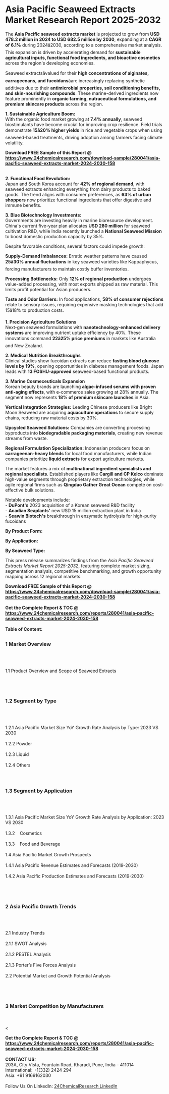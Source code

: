 <h1>Asia Pacific Seaweed Extracts Market Research Report 2025-2032</h1><p>The <strong>Asia Pacific seaweed extracts market</strong> is projected to grow from <strong>USD 478.2 million in 2024 to USD 682.5 million by 2030</strong>, expanding at a <strong>CAGR of 6.1%</strong> during 2024â2030, according to a comprehensive market analysis. This expansion is driven by accelerating demand for <strong>sustainable agricultural inputs, functional food ingredients, and bioactive cosmetics</strong> across the region's developing economies.</p><p>Seaweed extractsâvalued for their <strong>high concentrations of alginates, carrageenans, and fucoidans</strong>âare increasingly replacing synthetic additives due to their <strong>antimicrobial properties, soil conditioning benefits, and skin-nourishing compounds</strong>. These marine-derived ingredients now feature prominently in <strong>organic farming, nutraceutical formulations, and premium skincare products</strong> across the region.</p><p><strong>1. Sustainable Agriculture Boom:</strong><br>
With the organic food market growing at <strong>7.4% annually</strong>, seaweed biostimulants have become crucial for improving crop resilience. Field trials demonstrate <strong>15â20% higher yields</strong> in rice and vegetable crops when using seaweed-based treatments, driving adoption among farmers facing climate volatility.</p><div><b>Download FREE Sample of this Report @ 
            <a href="https://www.24chemicalresearch.com/download-sample/280041/asia-pacific-seaweed-extracts-market-2024-2030-158">
            https://www.24chemicalresearch.com/download-sample/280041/asia-pacific-seaweed-extracts-market-2024-2030-158</a></b></div><br><p><strong>2. Functional Food Revolution:</strong><br>
Japan and South Korea account for <strong>42% of regional demand</strong>, with seaweed extracts enhancing everything from dairy products to baked goods. The trend aligns with consumer preferences, as <strong>63% of urban shoppers</strong> now prioritize functional ingredients that offer digestive and immune benefits.</p><p><strong>3. Blue Biotechnology Investments:</strong><br>
Governments are investing heavily in marine bioresource development. China's current five-year plan allocates <strong>USD 280 million</strong> for seaweed cultivation R&amp;D, while India recently launched a <strong>National Seaweed Mission</strong> to boost domestic production capacity by 35%.</p><p>Despite favorable conditions, several factors could impede growth:</p><p><strong>Supply-Demand Imbalances:</strong> Erratic weather patterns have caused <strong>25â30% annual fluctuations</strong> in key seaweed varieties like Kappaphycus, forcing manufacturers to maintain costly buffer inventories.</p><p><strong>Processing Bottlenecks:</strong> Only <strong>12% of regional production</strong> undergoes value-added processing, with most exports shipped as raw material. This limits profit potential for Asian producers.</p><p><strong>Taste and Odor Barriers:</strong> In food applications, <strong>58% of consumer rejections</strong> relate to sensory issues, requiring expensive masking technologies that add 15â18% to production costs.</p><p><strong>1. Precision Agriculture Solutions</strong><br>
Next-gen seaweed formulations with <strong>nanotechnology-enhanced delivery systems</strong> are improving nutrient uptake efficiency by 40%. These innovations command <strong>22â25% price premiums</strong> in markets like Australia and New Zealand.</p><p><strong>2. Medical Nutrition Breakthroughs</strong><br>
Clinical studies show fucoidan extracts can reduce <strong>fasting blood glucose levels by 19%</strong>, opening opportunities in diabetes management foods. Japan leads with <strong>13 FOSHU-approved</strong> seaweed-based functional products.</p><p><strong>3. Marine Cosmeceuticals Expansion</strong><br>
Korean beauty brands are launching <strong>algae-infused serums with proven anti-aging effects</strong>, with e-commerce sales growing at 28% annually. The segment now represents <strong>18% of premium skincare launches</strong> in Asia.</p><p><strong>Vertical Integration Strategies:</strong> Leading Chinese producers like Bright Moon Seaweed are acquiring <strong>aquaculture operations</strong> to secure supply chains, reducing raw material costs by 30%.</p><p><strong>Upcycled Seaweed Solutions:</strong> Companies are converting processing byproducts into <strong>biodegradable packaging materials</strong>, creating new revenue streams from waste.</p><p><strong>Regional Formulation Specialization:</strong> Indonesian producers focus on <strong>carrageenan-heavy blends</strong> for local food manufacturers, while Indian companies prioritize <strong>liquid extracts</strong> for export agriculture markets.</p><p>The market features a mix of <strong>multinational ingredient specialists and regional specialists</strong>. Established players like <strong>Cargill and CP Kelco</strong> dominate high-value segments through proprietary extraction technologies, while agile regional firms such as <strong>Qingdao Gather Great Ocean</strong> compete on cost-effective bulk solutions.</p><p>Notable developments include:<br>
- <strong>DuPont's</strong> 2023 acquisition of a Korean seaweed R&amp;D facility<br>
- <strong>Acadian Seaplants'</strong> new USD 15 million extraction plant in India<br>
- <strong>Seawin Biotech's</strong> breakthrough in enzymatic hydrolysis for high-purity fucoidans</p><p><strong>By Product Form:</strong></p><p><strong>By Application:</strong></p><p><strong>By Seaweed Type:</strong></p><p>This press release summarizes findings from the <em>Asia Pacific Seaweed Extracts Market Report 2025-2032</em>, featuring complete market sizing, segmentation analysis, competitive benchmarking, and growth opportunity mapping across 12 regional markets.</p><div><b>Download FREE Sample of this Report @ 
            <a href="https://www.24chemicalresearch.com/download-sample/280041/asia-pacific-seaweed-extracts-market-2024-2030-158">
            https://www.24chemicalresearch.com/download-sample/280041/asia-pacific-seaweed-extracts-market-2024-2030-158</a></b></div><br><div><b>Get the Complete Report & TOC @ 
            <a href="https://www.24chemicalresearch.com/reports/280041/asia-pacific-seaweed-extracts-market-2024-2030-158">
            https://www.24chemicalresearch.com/reports/280041/asia-pacific-seaweed-extracts-market-2024-2030-158</a></b></div><br>
            <b>Table of Content:</b><p><h2><span style="font-size:16px"><strong>1 Market Overview&nbsp;&nbsp; &nbsp;</strong></span></h2><br />
<br />
<p>1.1 Product Overview and Scope of Seaweed Extracts &nbsp;</p><br />
<br />
<h2><strong><span style="font-size:16px">1.2 Segment by Type&nbsp;&nbsp; &nbsp;</span></strong></h2><br />
<br />
<p>1.2.1 Asia Pacific Market Size YoY Growth Rate Analysis by Type: 2023 VS 2030&nbsp;&nbsp; &nbsp;<br /><br />
1.2.2 Powder&nbsp;&nbsp; &nbsp;<br /><br />
1.2.3 Liquid<br /><br />
1.2.4 Others<br /><br />
<br />
<h2><span style="font-size:16px"><strong>1.3 Segment by Application&nbsp;&nbsp;</strong></span></h2><br />
<br />
<p>1.3.1 Asia Pacific Market Size YoY Growth Rate Analysis by Application: 2023 VS 2030&nbsp;&nbsp; &nbsp;<br /><br />
1.3.2&nbsp;&nbsp; &nbsp;Cosmetics<br /><br />
1.3.3&nbsp;&nbsp; &nbsp;Food and Beverage<br /><br />
1.4 Asia Pacific Market Growth Prospects&nbsp;&nbsp; &nbsp;<br /><br />
1.4.1 Asia Pacific Revenue Estimates and Forecasts (2019-2030)&nbsp;&nbsp; &nbsp;<br /><br />
1.4.2 Asia Pacific Production Estimates and Forecasts (2019-2030)&nbsp;&nbsp;</p><br />
<br />
<h2><span style="font-size:16px"><strong>2 Asia Pacific Growth Trends&nbsp;&nbsp; &nbsp;</strong></span></h2><br />
<br />
<p>2.1 Industry Trends&nbsp;&nbsp; &nbsp;<br /><br />
2.1.1 SWOT Analysis&nbsp;&nbsp; &nbsp;<br /><br />
2.1.2 PESTEL Analysis&nbsp;&nbsp; &nbsp;<br /><br />
2.1.3 Porter&rsquo;s Five Forces Analysis&nbsp;&nbsp; &nbsp;<br /><br />
2.2 Potential Market and Growth Potential Analysis&nbsp;&nbsp; &nbsp;</p><br />
<br />
<h2><span style="font-size:16px"><strong>3 Market Competition by Manufacturers&nbsp;&nbsp; </strong> </span></h2><br />
<br />
<</p><div><b>Get the Complete Report & TOC @ 
            <a href="https://www.24chemicalresearch.com/reports/280041/asia-pacific-seaweed-extracts-market-2024-2030-158">
            https://www.24chemicalresearch.com/reports/280041/asia-pacific-seaweed-extracts-market-2024-2030-158</a></b></div><br><b>CONTACT US:</b><br>
            203A, City Vista, Fountain Road, Kharadi, Pune, India - 411014<br>
            International: +1(332) 2424 294<br>
            Asia: +91 9169162030 <br><br>
            Follow Us On LinkedIn: <a href="https://www.linkedin.com/company/24chemicalresearch/">24ChemicalResearch LinkedIn</a>